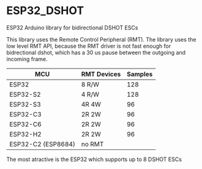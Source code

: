 # ESP32_DSHOT

ESP32 Arduino library for bidirectional DSHOT ESCs

This library uses the Remote Control Peripheral (RMT). The library uses the low level RMT API, because the RMT driver is not fast enough for bidrectional dshot, which has a 30 us pause between the outgoing and incoming frame.

|MCU|RMT Devices|Samples|
|-|-|-|
ESP32 | 8 R/W |128
ESP32-S2 | 4 R/W |128
ESP32-S3 | 4R 4W |96
ESP32-C3 | 2R 2W |96
ESP32-C6 | 2R 2W |96
ESP32-H2 | 2R 2W |96
ESP32-C2 (ESP8684)| no RMT|

The most atractive is the ESP32 which supports up to 8 DSHOT ESCs
